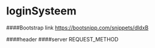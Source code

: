 # loginSysteem



####Bootstrap link
https://bootsnipp.com/snippets/dldxB

####header
####server  REQUEST_METHOD
